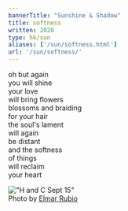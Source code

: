 ```yaml
---
bannerTitle: "Sunshine & Shadow" 
title: softness
written: 2020
type: hk/sun
aliases: ['/sun/softness.html']
url: '/sun/softness/'
---
```


oh but again  
you will shine  
your love  
will bring flowers  
blossoms and braiding  
for your hair  
the soul's lament  
will again  
be distant  
and the softness  
of things  
will reclaim  
your heart

!["H and C Sept 15"](/images/bucket/HandCSept15.jpg "H and C Sept 15")  
Photo by [Elmar Rubio](http://elmarrubiophotography.weebly.com/)
